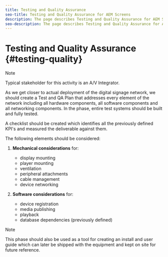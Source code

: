 ```yaml
---
title: Testing and Quality Assurance
seo-title: Testing and Quality Assurance for AEM Screens
description: The page describes Testing and Quality Assurance for AEM Screens Best Practices Guide
seo-description: The page describes Testing and Quality Assurance for AEM Screens Best Practices Guide
---
```


# Testing and Quality Assurance {#testing-quality}

>[!NOTE]
>
>Typical stakeholder for this activity is an A/V Integrator.

As we get closer to actual deployment of the digital signage network, we should create a Test and QA Plan that addresses every element of the network including all hardware components, all software components and all networking components.
In the phase, entire test systems should be built and fully tested.

A checklist should be created which identifies all the previously defined KPI's and measured the deliverable against them.

The following elements should be considered:

1. **Mechanical considerations** for:
     * display mounting
     * player mounting
     * ventilation
     * peripheral attachments
     * cable management
     * device networking

1. **Software considerations** for:
     * device registration
     * media publishing
     * playback
     * database dependencies (previously defined)

>[!NOTE]
> This phase should also be used as a tool for creating an install and user guide which can later be shipped with the equipment and kept on site for future reference.
